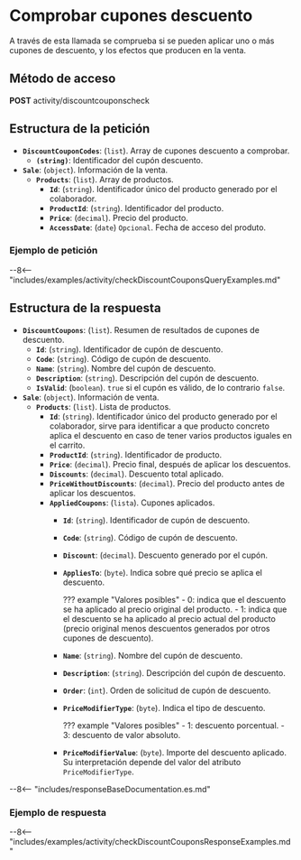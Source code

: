# Comprobar cupones descuento

A través de esta llamada se comprueba si se pueden aplicar uno o más cupones de descuento, y los efectos que producen en la venta.

## Método de acceso

**POST** activity/discountcouponscheck

## Estructura de la petición

- **``DiscountCouponCodes``**: (``list``). Array de cupones descuento a comprobar.
    - **``(string)``**: Identificador del cupón descuento.
- **``Sale``**: (``object``). Información de la venta.
    - **``Products``**: (``list``). Array de productos.
        - **``Id``**: (``string``). Identificador único del producto generado por el colaborador.
        - **``ProductId``**: (``string``). Identificador del producto.
        - **``Price``**: (``decimal``). Precio del producto.
        - **``AccessDate``**: (``date``) ``Opcional``. Fecha de acceso del produto.

### Ejemplo de petición

--8<-- "includes/examples/activity/checkDiscountCouponsQueryExamples.md"

## Estructura de la respuesta

- **`DiscountCoupons`**: (``list``). Resumen de resultados de cupones de descuento.
    - **`Id`**: (``string``). Identificador de cupón de descuento.
    - **`Code`**: (``string``). Código de cupón de descuento.
    - **`Name`**: (``string``). Nombre del cupón de descuento.
    - **`Description`**: (``string``). Descripción del cupón de descuento.
    - **`IsValid`**: (``boolean``). `true` si el cupón es válido, de lo contrario `false`.
- **`Sale`**: (``object``). Información de venta.
    - **`Products`**: (``list``). Lista de productos.
        - **`Id`**: (``string``). Identificador único del producto generado por el colaborador, sirve para identificar a que producto concreto aplica el descuento en caso de tener varios productos iguales en el carrito.
        - **`ProductId`**: (``string``). Identificador de producto.
        - **`Price`**: (``decimal``). Precio final, después de aplicar los descuentos.
        - **`Discounts`**: (``decimal``). Descuento total aplicado.
        - **`PriceWithoutDiscounts`**: (``decimal``). Precio del producto antes de aplicar los descuentos.
        - **`AppliedCoupons`**: (``lista``). Cupones aplicados.
            - **`Id`**: (``string``). Identificador de cupón de descuento.
            - **`Code`**: (``string``). Código de cupón de descuento.
            - **`Discount`**: (``decimal``). Descuento generado por el cupón.
            - **`AppliesTo`**: (``byte``). Indica sobre qué precio se aplica el descuento.

                ??? example "Valores posibles"
                    - 0: indica que el descuento se ha aplicado al precio original del producto.
                    - 1: indica que el descuento se ha aplicado al precio actual del producto (precio original menos descuentos generados por otros cupones de descuento).

            - **`Name`**: (``string``). Nombre del cupón de descuento.
            - **`Description`**: (``string``). Descripción del cupón de descuento.
            - **`Order`**: (``int``). Orden de solicitud de cupón de descuento.
            - **`PriceModifierType`**: (``byte``). Indica el tipo de descuento.

                ??? example "Valores posibles"
                    - 1: descuento porcentual.
                    - 3: descuento de valor absoluto.

            - **`PriceModifierValue`**: (``byte``). Importe del descuento aplicado. Su interpretación depende del valor del atributo `PriceModifierType`.

--8<-- "includes/responseBaseDocumentation.es.md"

### Ejemplo de respuesta

--8<-- "includes/examples/activity/checkDiscountCouponsResponseExamples.md"
